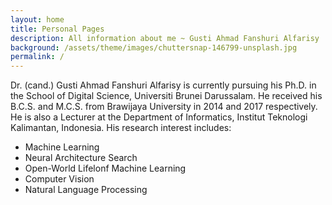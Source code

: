 ```yaml
---
layout: home
title: Personal Pages
description: All information about me ~ Gusti Ahmad Fanshuri Alfarisy
background: /assets/theme/images/chuttersnap-146799-unsplash.jpg
permalink: /
---
```


[//]: # ([Petridish]&#40;https://github.com/peterdesmet/petridish&#41; is a Jekyll theme for research project websites. Or your personal blog or lab website. 👩‍🔬 It's mobile-friendly &#40;thanks to [Bootstrap 5]&#40;https://getbootstrap.com/docs/5.1/&#41;&#41;, free, easy to customize, and designed to work well with [GitHub Pages]&#40;https://pages.github.com/&#41;.)


Dr. (cand.) Gusti Ahmad Fanshuri Alfarisy  is currently pursuing his Ph.D. in the School of Digital Science, Universiti Brunei Darussalam. He received his B.C.S. and M.C.S. from Brawijaya University in 2014 and 2017 respectively. He is also a Lecturer at the Department of Informatics, Institut Teknologi Kalimantan, Indonesia. His research interest includes:

- Machine Learning
- Neural Architecture Search
- Open-World Lifelonf Machine Learning
- Computer Vision
- Natural Language Processing
